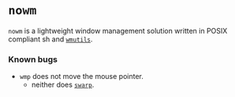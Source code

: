 # `nowm`

`nowm` is a lightweight window management solution written in POSIX compliant
sh and [`wmutils`](https://wmutils.io).

### Known bugs

* `wmp` does not move the mouse pointer.
	* neither does [`swarp`](http://tools.suckless.org/x/swarp).
